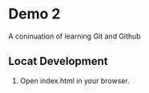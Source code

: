 # Demo 2

A coninuation of learning Git and Github

## Locat Development

1. Open index.html in your browser.